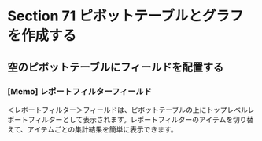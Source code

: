 # Section 71 ピボットテーブルとグラフを作成する

## 空のピボットテーブルにフィールドを配置する

### [Memo] レポートフィルターフィールド

＜レポートフィルター＞フィールドは、ピボットテーブルの上にトップレベルレポートフィルターとして表示されます。レポートフィルターのアイテムを切り替えて、アイテムごとの集計結果を簡単に表示できます。
